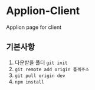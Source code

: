 # Applion-Client
Applion page for client

## 기본사항

1. 다운받을 폴더 `git init`
2. `git remote add origin 플젝주소`
3. `git pull origin dev`
4. `npm install`

